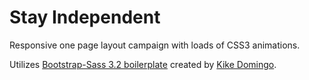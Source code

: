 Stay Independent
=================

Responsive one page layout campaign with loads of CSS3 animations.

Utilizes [Bootstrap-Sass 3.2 boilerplate](http://getbootstrap.com/css/#sass) created by [Kike Domingo](http://www.kikedomingo.com).